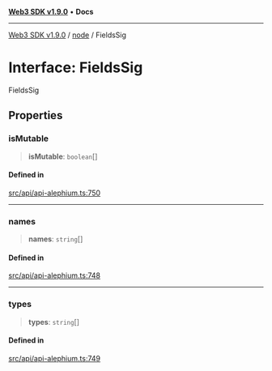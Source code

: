 [**Web3 SDK v1.9.0**](../../../README.md) • **Docs**

***

[Web3 SDK v1.9.0](../../../globals.md) / [node](../README.md) / FieldsSig

# Interface: FieldsSig

FieldsSig

## Properties

### isMutable

> **isMutable**: `boolean`[]

#### Defined in

[src/api/api-alephium.ts:750](https://github.com/Mystic-Nayy/alephium-web3/blob/c1afd789a197ce5fe21f08c2965942090157c33d/packages/web3/src/api/api-alephium.ts#L750)

***

### names

> **names**: `string`[]

#### Defined in

[src/api/api-alephium.ts:748](https://github.com/Mystic-Nayy/alephium-web3/blob/c1afd789a197ce5fe21f08c2965942090157c33d/packages/web3/src/api/api-alephium.ts#L748)

***

### types

> **types**: `string`[]

#### Defined in

[src/api/api-alephium.ts:749](https://github.com/Mystic-Nayy/alephium-web3/blob/c1afd789a197ce5fe21f08c2965942090157c33d/packages/web3/src/api/api-alephium.ts#L749)
